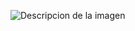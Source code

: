 ![Descripcion de la imagen](https://i.pinimg.com/236x/84/3c/16/843c161b3efcccf32084bef892e95c26.jpg)

